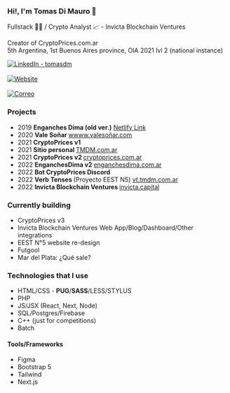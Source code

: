 ### Hi!, I'm Tomas Di Mauro 👋
Fullstack 👨‍💻 / Crypto Analyst 📈 - Invicta Blockchain Ventures

Creator of CryptoPrices.com.ar <br>
5th Argentina, 1st Buenos Aires province, OIA 2021 lvl 2 (national instance)

<a target="_blank" href="https://www.linkedin.com/in/tomasdm/" target="_blank">
   <img alt="LinkedIn - tomasdm" src="https://img.shields.io/badge/LinkedIn-0077B5.svg?&style=for-the-badge&logo=linkedin&logoColor=white" />
</a>
<br><br>
<a target="_blank" href="https://tmdm.com.ar" target="_blank">
   <img alt="Website" src="https://img.shields.io/badge/%20Website-%20tmdm.com.ar-red?style=for-the-badge&logo=web" />
</a> 
<br>
<br>
<a target="_blank" href="mailto:info@tmdm.com.ar" target="_blank">
   <img alt="Correo" src="https://img.shields.io/badge/Email%20-%20info@tmdm.com.ar%20-eee?style=for-the-badge&logo=gmail" />
</a> 


### Projects
- 2019 <b> Enganches Dima (old ver.)</b> [Netlify Link](https://nervous-easley-7b832c.netlify.app/)
- 2020 <b> Vale Soñar </b> [wwww.valesoñar.com](https://xn--valesoar-i3a.com)
- 2021 <b> CryptoPrices v1 </b>
- 2021 <b> Sitio personal </b> [TMDM.com.ar](https://tmdm.com.ar)
- 2021 <b> CryptoPrices v2 </b> [cryptoprices.com.ar](https://cryptoprices.com.ar)
- 2022 <b> EnganchesDima v2 </b> [enganchesdima.com.ar](https://enganchesdima.com.ar)
- 2022 <b> Bot CryptoPrices Discord </b>
- 2022 <b> Verb Tenses </b> (Proyecto EEST N5) [vt.tmdm.com.ar](https://vt.tmdm.com.ar)
- 2022 <b> Invicta Blockchain Ventures </b> [invicta.capital](https://invicta.capital) 

### Currently building
- CryptoPrices v3
- Invicta Blockchain Ventures Web App/Blog/Dashboard/Other integrations
- EEST N°5 website re-design
- Futgool
- Mar del Plata: ¿Qué sale?


### Technologies that I use
- HTML/CSS - **PUG**/**SASS**/LESS/STYLUS
- PHP
- JS/JSX (React, Next, Node)
- SQL/Postgres/Firebase
- C++ (just for competitions)
- Batch


#### Tools/Frameworks
- Figma
- Bootstrap 5
- Tailwind
- Next.js
<!--
**TomasDmArg/TomasDmArg** is a ✨ _special_ ✨ repository because its `README.md` (this file) appears on your GitHub profile.

Here are some ideas to get you started:

- 🔭 I’m currently working on ...
- 🌱 I’m currently learning ...
- 👯 I’m looking to collaborate on ...
- 🤔 I’m looking for help with ...
- 💬 Ask me about ...
- 📫 How to reach me: ...
- 😄 Pronouns: ...
- ⚡ Fun fact: ...
-->
